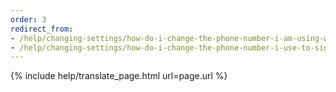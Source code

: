 ```yaml
---
order: 3
redirect_from:
- /help/changing-settings/how-do-i-change-the-phone-number-i-am-using-with-my-account/
- /help/changing-settings/how-do-i-change-the-phone-number-i-use-to-sign-in/
---
```


{% include help/translate_page.html url=page.url %}
